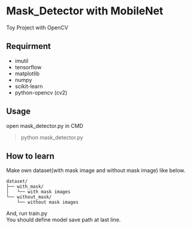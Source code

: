 # Mask_Detector with MobileNet
 Toy Project with OpenCV
 
## Requirment
 * imutil
 * tensorflow
 * matplotlib
 * numpy
 * scikit-learn
 * python-opencv (cv2)

## Usage
open mask_detector.py in CMD
> python mask_detector.py

## How to learn
Make own dataset(with mask image and without mask image) like below.  

```
dataset/
├── with_mask/
│   └── with mask images
└── without_mask/
    └── without mask images
```    
And, run train.py  
You should define model save path at last line.
